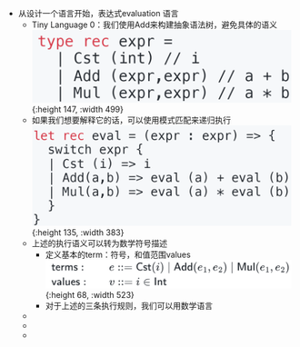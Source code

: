 - 从设计一个语言开始，表达式evaluation 语言
	- Tiny Language 0：我们使用Add来构建抽象语法树，避免具体的语义
	  ![image.png](../assets/image_1668603424226_0.png){:height 147, :width 499}
	- 如果我们想要解释它的话，可以使用模式匹配来递归执行
	  ![image.png](../assets/image_1668603512443_0.png){:height 135, :width 383}
	- 上述的执行语义可以转为数学符号描述
		- 定义基本的term：符号，和值范围values
		  ![image.png](../assets/image_1668603567971_0.png){:height 68, :width 523}
		- 对于上述的三条执行规则，我们可以用数学语言
	-
	-
	-